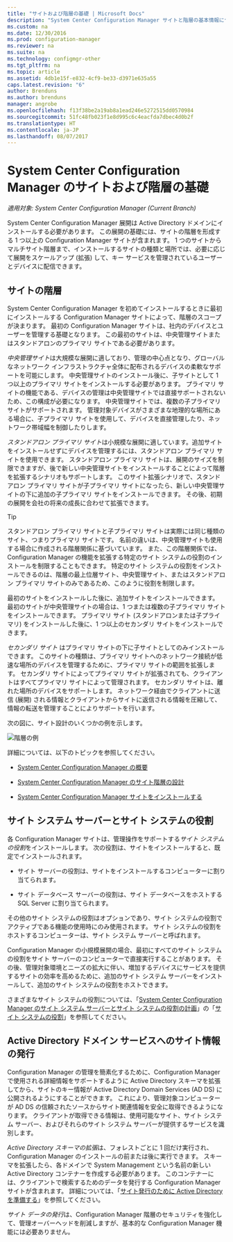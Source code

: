 ```yaml
---
title: "サイトおよび階層の基礎 | Microsoft Docs"
description: "System Center Configuration Manager サイトと階層の基本情報について説明します。"
ms.custom: na
ms.date: 12/30/2016
ms.prod: configuration-manager
ms.reviewer: na
ms.suite: na
ms.technology: configmgr-other
ms.tgt_pltfrm: na
ms.topic: article
ms.assetid: 4db1e15f-e832-4cf9-be33-d3971e635a55
caps.latest.revision: "6"
author: Brenduns
ms.author: brenduns
manager: angrobe
ms.openlocfilehash: f13f38be2a19ab8a1ead246e5272515dd0570984
ms.sourcegitcommit: 51fc48fb023f1e8d995c6c4eacfda7dbec4d0b2f
ms.translationtype: HT
ms.contentlocale: ja-JP
ms.lasthandoff: 08/07/2017
---
```

# <a name="fundamentals-of-sites-and-hierarchies-for-system-center-configuration-manager"></a>System Center Configuration Manager のサイトおよび階層の基礎

*適用対象: System Center Configuration Manager (Current Branch)*

System Center Configuration Manager 展開は Active Directory ドメインにインストールする必要があります。 この展開の基礎には、サイトの階層を形成する 1 つ以上の Configuration Manager サイトが含まれます。 1 つのサイトからマルチサイト階層まで、インストールするサイトの種類と場所では、必要に応じて展開をスケールアップ (拡張) して、キー サービスを管理されているユーザーとデバイスに配信できます。

## <a name="hierarchies-of-sites"></a>サイトの階層
System Center Configuration Manager を初めてインストールするときに最初にインストールする Configuration Manager サイトによって、階層のスコープが決まります。 最初の Configuration Manager サイトは、社内のデバイスとユーザーを管理する基礎となります。 この最初のサイトは、中央管理サイトまたはスタンドアロンのプライマリ サイトである必要があります。  

 *中央管理サイト*は大規模な展開に適しており、管理の中心点となり、グローバルなネットワーク インフラストラクチャ全体に配布されるデバイスの柔軟なサポートを可能にします。 中央管理サイトのインストール後に、子サイトとして 1 つ以上のプライマリ サイトをインストールする必要があります。 プライマリ サイトの機能である、デバイスの管理は中央管理サイトでは直接サポートされないため、この構成が必要になります。 中央管理サイトでは、複数の子プライマリ サイトがサポートされます。 管理対象デバイスがさまざまな地理的な場所にある場合に、子プライマリ サイトを使用して、デバイスを直接管理したり、ネットワーク帯域幅を制御したりします。  

 *スタンドアロン プライマリ サイト*は小規模な展開に適しています。追加サイトをインストールせずにデバイスを管理するには、スタンドアロン プライマリ サイトを使用できます。 スタンドアロン プライマリ サイトは、展開のサイズを制限できますが、後で新しい中央管理サイトをインストールすることによって階層を拡張するシナリオもサポートします。 このサイト拡張シナリオで、スタンドアロン プライマリ サイトが子プライマリ サイトになったら、新しい中央管理サイトの下に追加の子プライマリ サイトをインストールできます。 その後、初期の展開を会社の将来の成長に合わせて拡張できます。  

> [!TIP]  
>  スタンドアロン プライマリ サイトと子プライマリ サイトは実際には同じ種類のサイト、つまりプライマリ サイトです。 名前の違いは、中央管理サイトも使用する場合に作成される階層関係に基づいています。 また、この階層関係では、Configuration Manager の機能を拡張する特定のサイト システムの役割のインストールを制限することもできます。 特定のサイト システムの役割をインストールできるのは、階層の最上位層サイト、中央管理サイト、またはスタンドアロン プライマリ サイトのみであるため、このように役割を制限します。  

 最初のサイトをインストールした後に、追加サイトをインストールできます。 最初のサイトが中央管理サイトの場合は、1 つまたは複数の子プライマリ サイトをインストールできます。 プライマリ サイト (スタンドアロンまたは子プライマリ) をインストールした後に、1 つ以上のセカンダリ サイトをインストールできます。  

 *セカンダリ サイト* はプライマリ サイトの下に子サイトとしてのみインストールできます。 このサイトの種類は、プライマリ サイトへのネットワーク接続が低速な場所のデバイスを管理するために、プライマリ サイトの範囲を拡張します。 セカンダリ サイトによってプライマリ サイトが拡張されても、クライアントはすべてプライマリ サイトによって管理されます。 セカンダリ サイトは、離れた場所のデバイスをサポートします。 ネットワーク経由でクライアントに送信 (展開) される情報とクライアントからサイトに返信される情報を圧縮して、情報の転送を管理することによりサポートを行います。  

 次の図に、サイト設計のいくつかの例を示します。  

 ![階層の例](media/Hierarchy_examples.png)  

 詳細については、以下のトピックを参照してください。  

-   [System Center Configuration Manager の概要](../../core/understand/introduction.md)  

-   [System Center Configuration Manager のサイト階層の設計](../../core/plan-design/hierarchy/design-a-hierarchy-of-sites.md)  

-   [System Center Configuration Manager サイトをインストールする](/sccm/core/servers/deploy/install/installing-sites)  

## <a name="site-system-servers-and-site-system-roles"></a>サイト システム サーバーとサイト システムの役割  
 各 Configuration Manager サイトは、管理操作をサポートする*サイト システムの役割*をインストールします。 次の役割は、サイトをインストールすると、既定でインストールされます。

-   サイト サーバーの役割は、サイトをインストールするコンピューターに割り当てられます。

-   サイト データベース サーバーの役割は、サイト データベースをホストする SQL Server に割り当てられます。

その他のサイト システムの役割はオプションであり、サイト システムの役割でアクティブである機能の使用時にのみ使用されます。 サイト システムの役割をホストするコンピューターは、サイト システム サーバーと呼ばれます。  

 Configuration Manager の小規模展開の場合、最初にすべてのサイト システムの役割をサイト サーバーのコンピューターで直接実行することがあります。 その後、管理対象環境とニーズの拡大に伴い、増加するデバイスにサービスを提供するサイトの効率を高めるために、追加のサイト システム サーバーをインストールして、追加のサイト システムの役割をホストできます。  

 さまざまなサイト システムの役割については、「[System Center Configuration Manager のサイト システム サーバーとサイト システムの役割の計画](../../core/plan-design/hierarchy/plan-for-site-system-servers-and-site-system-roles.md)」の「[サイト システムの役割](../../core/plan-design/hierarchy/plan-for-site-system-servers-and-site-system-roles.md#bkmk_planroles)」を参照してください。

## <a name="publishing-site-information-to-active-directory-domain-services"></a>Active Directory ドメイン サービスへのサイト情報の発行  
 Configuration Manager の管理を簡素化するために、Configuration Manager で使用される詳細情報をサポートするように Active Directory スキーマを拡張してから、サイトのキー情報が Active Directory Domain Services (AD DS) に公開されるようにすることができます。 これにより、管理対象コンピューターが AD DS の信頼されたソースからサイト関連情報を安全に取得できるようになります。 クライアントが取得できる情報は、使用可能なサイト、サイト システム サーバー、およびそれらのサイト システム サーバーが提供するサービスを識別します。  

 *Active Directory スキーマの拡張*は、フォレストごとに 1 回だけ実行され、Configuration Manager のインストールの前または後に実行できます。   スキーマを拡張したら、各ドメインで System Management という名前の新しい Active Directory コンテナーを作成する必要があります。 このコンテナーには、クライアントで検索するためのデータを発行する Configuration Manager サイトが含まれます。 詳細については、「[サイト発行のために Active Directory を準備する](../../core/plan-design/network/extend-the-active-directory-schema.md)」を参照してください。  

 *サイト データの発行*は、Configuration Manager 階層のセキュリティを強化して、管理オーバーヘッドを削減しますが、基本的な Configuration Manager 機能には必要ありません。  

